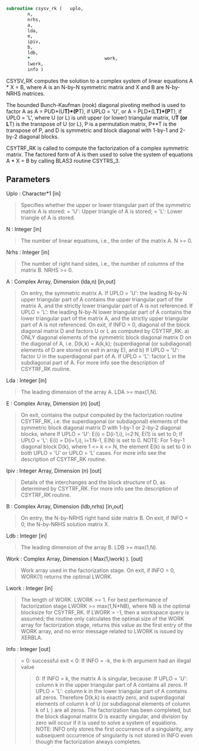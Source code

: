 ```fortran
subroutine csysv_rk	(	uplo,
		n,
		nrhs,
		a,
		lda,
		e,
		ipiv,
		b,
		ldb,
		*                            work,
		lwork,
		info )
```
 CSYSV_RK computes the solution to a complex system of linear
 equations A * X = B, where A is an N-by-N symmetric matrix
 and X and B are N-by-NRHS matrices.

 The bounded Bunch-Kaufman (rook) diagonal pivoting method is used
 to factor A as
    A = P*U*D*(U**T)*(P**T),  if UPLO = 'U', or
    A = P*L*D*(L**T)*(P**T),  if UPLO = 'L',
 where U (or L) is unit upper (or lower) triangular matrix,
 U**T (or L**T) is the transpose of U (or L), P is a permutation
 matrix, P**T is the transpose of P, and D is symmetric and block
 diagonal with 1-by-1 and 2-by-2 diagonal blocks.

 CSYTRF_RK is called to compute the factorization of a complex
 symmetric matrix.  The factored form of A is then used to solve
 the system of equations A * X = B by calling BLAS3 routine CSYTRS_3.

## Parameters
Uplo : Character*1 [in]
> Specifies whether the upper or lower triangular part of the
> symmetric matrix A is stored:
> = 'U':  Upper triangle of A is stored;
> = 'L':  Lower triangle of A is stored.

N : Integer [in]
> The number of linear equations, i.e., the order of the
> matrix A.  N >= 0.

Nrhs : Integer [in]
> The number of right hand sides, i.e., the number of columns
> of the matrix B.  NRHS >= 0.

A : Complex Array, Dimension (lda,n) [in,out]
> On entry, the symmetric matrix A.
> If UPLO = 'U': the leading N-by-N upper triangular part
> of A contains the upper triangular part of the matrix A,
> and the strictly lower triangular part of A is not
> referenced.
> If UPLO = 'L': the leading N-by-N lower triangular part
> of A contains the lower triangular part of the matrix A,
> and the strictly upper triangular part of A is not
> referenced.
> On exit, if INFO = 0, diagonal of the block diagonal
> matrix D and factors U or L  as computed by CSYTRF_RK:
> a) ONLY diagonal elements of the symmetric block diagonal
> matrix D on the diagonal of A, i.e. D(k,k) = A(k,k);
> (superdiagonal (or subdiagonal) elements of D
> are stored on exit in array E), and
> b) If UPLO = 'U': factor U in the superdiagonal part of A.
> If UPLO = 'L': factor L in the subdiagonal part of A.
> For more info see the description of CSYTRF_RK routine.

Lda : Integer [in]
> The leading dimension of the array A.  LDA >= max(1,N).

E : Complex Array, Dimension (n) [out]
> On exit, contains the output computed by the factorization
> routine CSYTRF_RK, i.e. the superdiagonal (or subdiagonal)
> elements of the symmetric block diagonal matrix D
> with 1-by-1 or 2-by-2 diagonal blocks, where
> If UPLO = 'U': E(i) = D(i-1,i), i=2:N, E(1) is set to 0;
> If UPLO = 'L': E(i) = D(i+1,i), i=1:N-1, E(N) is set to 0.
> NOTE: For 1-by-1 diagonal block D(k), where
> 1 <= k <= N, the element E(k) is set to 0 in both
> UPLO = 'U' or UPLO = 'L' cases.
> For more info see the description of CSYTRF_RK routine.

Ipiv : Integer Array, Dimension (n) [out]
> Details of the interchanges and the block structure of D,
> as determined by CSYTRF_RK.
> For more info see the description of CSYTRF_RK routine.

B : Complex Array, Dimension (ldb,nrhs) [in,out]
> On entry, the N-by-NRHS right hand side matrix B.
> On exit, if INFO = 0, the N-by-NRHS solution matrix X.

Ldb : Integer [in]
> The leading dimension of the array B.  LDB >= max(1,N).

Work : Complex Array, Dimension ( Max(1,lwork) ). [out]
> Work array used in the factorization stage.
> On exit, if INFO = 0, WORK(1) returns the optimal LWORK.

Lwork : Integer [in]
> The length of WORK.  LWORK >= 1. For best performance
> of factorization stage LWORK >= max(1,N*NB), where NB is
> the optimal blocksize for CSYTRF_RK.
> If LWORK = -1, then a workspace query is assumed;
> the routine only calculates the optimal size of the WORK
> array for factorization stage, returns this value as
> the first entry of the WORK array, and no error message
> related to LWORK is issued by XERBLA.

Info : Integer [out]
> = 0: successful exit
> < 0: If INFO = -k, the k-th argument had an illegal value
> > 0: If INFO = k, the matrix A is singular, because:
> If UPLO = 'U': column k in the upper
> triangular part of A contains all zeros.
> If UPLO = 'L': column k in the lower
> triangular part of A contains all zeros.
> Therefore D(k,k) is exactly zero, and superdiagonal
> elements of column k of U (or subdiagonal elements of
> column k of L ) are all zeros. The factorization has
> been completed, but the block diagonal matrix D is
> exactly singular, and division by zero will occur if
> it is used to solve a system of equations.
> NOTE: INFO only stores the first occurrence of
> a singularity, any subsequent occurrence of singularity
> is not stored in INFO even though the factorization
> always completes.

